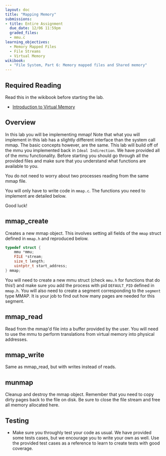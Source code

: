 ```yaml
---
layout: doc
title: "Mapping Memory"
submissions:
- title: Entire Assignment
  due_date: 12/06 11:59pm
  graded_files:
  - mmu.c
learning_objectives:
  - Memory Mapped Files
  - File Streams 
  - Virtual Memory
wikibook:
  - "File System, Part 6: Memory mapped files and Shared memory"
---
```

## Required Reading

Read this in the wikibook before starting the lab.

* [Introduction to Virtual Memory](https://github.com/angrave/SystemProgramming/wiki/Virtual-Memory%2C-Part-1%3A-Introduction-to-Virtual-Memory)

## Overview

In this lab you will be implementing mmap! Note that what you will implement in this lab has a slightly different interface than the system call mmap. The basic concepts however, are the same. This lab will build off of the mmu you implemented back in `Ideal Indirection`. We have provided all of the mmu functionality. Before starting you should go through all the provided files and make sure that you understand what functions are available to you.

You do not need to worry about two processes reading from the same mmap file.

You will only have to write code in `mmap.c`. The functions you need to implement are detailed below. 

Good luck!


## mmap_create

Creates a new mmap object. This involves setting all fields of the `mmap` struct defined in `mmap.h` and reproduced below.

```c
typedef struct {
    mmu *mmu;
    FILE *stream;
    size_t length;
    uintptr_t start_address;
} mmap;

```

You will need to create a new mmu struct (check `mmu.h` for functions that do this!) and make sure you add the process with pid `DEFAULT_PID` defined in `mmap.h`. You will also need to create a segment corresponding to the `segment` type MMAP. It is your job to find out how many pages are needed for this segment. 

## mmap_read 

Read from the mmap'd file into a buffer provided by the user. You will need to use the mmu to perform translations from virtual memory into physical addresses. 

## mmap_write
 
Same as mmap_read, but with writes instead of reads.

## munmap

Cleanup and destroy the mmap object. Remember that you need to copy dirty pages back to the file on disk. Be sure to close the file stream and free all memory allocated here. 

## Testing

*   Make sure you throughly test your code as usual. We have provided some tests cases, but we encourage you to write your own as well. Use the provided test cases as a reference to learn to create tests with good coverage.

